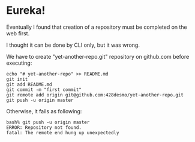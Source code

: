 # Eureka!

Eventually I found that creation of a repository must be completed on the web first.

I thought it can be done by CLI only, but it was wrong.

We have to create "yet-another-repo.git" repository on github.com before executing:

    echo "# yet-another-repo" >> README.md
    git init
    git add README.md
    git commit -m "first commit"
    git remote add origin git@github.com:428desmo/yet-another-repo.git
    git push -u origin master

Otherwise, it fails as following:

    bash% git push -u origin master
    ERROR: Repository not found.
    fatal: The remote end hung up unexpectedly

